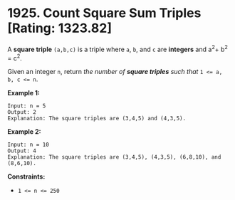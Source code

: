 # 1925. Count Square Sum Triples [Rating: 1323.82]

A **square triple** `(a,b,c)` is a triple where `a`, `b`, and `c` are **integers** and a<sup>2</sup>+ b<sup>2</sup> = c<sup>2</sup>.

Given an integer `n`, return *the number of **square triples** such that* `1 <= a, b, c <= n`.

 

**Example 1:**

```
Input: n = 5
Output: 2
Explanation: The square triples are (3,4,5) and (4,3,5).
```

**Example 2:**

```
Input: n = 10
Output: 4
Explanation: The square triples are (3,4,5), (4,3,5), (6,8,10), and (8,6,10).
```

 

**Constraints:**

- `1 <= n <= 250`

